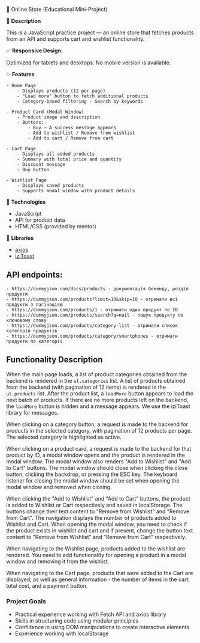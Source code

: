 🛒 Online Store (Educational Mini-Project)

📌 **Description**

This is a JavaScript practice project — an online store that fetches products
from an API and supports cart and wishlist functionality.

✅ **Responsive Design:**

Optimized for tablets and desktops. No mobile version is available.

✨ **Features**

    - Home Page
        - Displays products (12 per page)
        - "Load more" button to fetch additional products
        - Category-based filtering - Search by keywords

    - Product Card (Modal Window)
        - Product image and description
        - Buttons:
            - Buy — A success message appears
            - Add to wishlist / Remove from wishlist
            - Add to cart / Remove from cart

    - Cart Page
        - Displays all added products
        - Summary with total price and quantity
        - Discount message
        - Buy button

    - Wishlist Page
        - Displays saved products
        - Supports modal window with product details

🔧 **Technologies**

- JavaScript
- API for product data
- HTML/CSS (provided by mentor)

🧾 **Libraries**

- [axios](https://www.npmjs.com/package/axios)
- [iziToast](https://cdnjs.com/libraries/izitoast)




## API endpoints:

    - https://dummyjson.com/docs/products - документація бекенду, розділ продукти
    - https://dummyjson.com/products?limit=10&skip=10 - отримати всі продукти з пагінацією
    - https://dummyjson.com/products/1 - отримати один продукт по ID
    - https://dummyjson.com/products/search?q=nail - пошук продукту по ключовому слову
    - https://dummyjson.com/products/category-list - отримати список категорій продуктів
    - https://dummyjson.com/products/category/smartphones - отримати продукти по категорії

## Functionality Description

When the main page loads, a list of product categories obtained from the backend is rendered in the `ul.categories` list. A list of products obtained from the backend (with pagination of 12 items) is rendered in the `ul.products` list. After the product list, a `loadMore` button appears to load the next batch of products. If there are no more products left on the backend, the `loadMore` button is hidden and a message appears. We use the iziToast library for messages.

When clicking on a category button, a request is made to the backend for products in the selected category, with pagination of 12 products per page. The selected category is highlighted as active.

When clicking on a product card, a request is made to the backend for that product by ID, a modal window opens and the product is rendered in the modal window. The modal window also renders "Add to Wishlist" and "Add to Cart" buttons. The modal window should close when clicking the close button, clicking the backdrop, or pressing the ESC key. The keyboard listener for closing the modal window should be set when opening the modal window and removed when closing.

When clicking the "Add to Wishlist" and "Add to Cart" buttons, the product is added to Wishlist or Cart respectively and saved in localStorage. The buttons change their text content to "Remove from Wishlist" and "Remove from Cart". The navigation displays the number of products added to Wishlist and Cart. When opening the modal window, you need to check if the product exists in wishlist and cart and if present, change the button text content to "Remove from Wishlist" and "Remove from Cart" respectively.

When navigating to the Wishlist page, products added to the wishlist are rendered. You need to add functionality for opening a product in a modal window and removing it from the wishlist.

When navigating to the Cart page, products that were added to the Cart are displayed, as well as general information - the number of items in the cart, total cost, and a payment button.

### Project Goals

- Practical experience working with Fetch API and axios library
- Skills in structuring code using modular principles
- Confidence in using DOM manipulations to create interactive elements
- Experience working with localStorage
